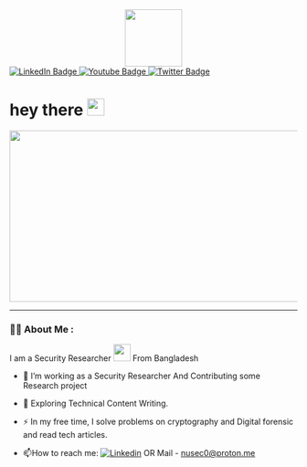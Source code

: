 <div id="header" align="center">
  <img src="https://media2.giphy.com/media/3kPDmoWdBpQPNhCnUG/giphy.gif?cid=6c09b9522c434f6ba1f6299425ddca03c2ee1c9decac57d2&rid=giphy.gif" width="100"/>
</div>

<div id="badges">
  <a href="https://www.linkedin.com/in/rafiqnur">
    <img src="https://img.shields.io/badge/LinkedIn-blue?style=for-the-badge&logo=linkedin&logoColor=white" alt="LinkedIn Badge"/>
  </a>
  <a href="https://youtube.com/@nusec">
    <img src="https://img.shields.io/badge/YouTube-red?style=for-the-badge&logo=youtube&logoColor=white" alt="Youtube Badge"/>
  </a>
  <a href="https://twitter.com/0xnusec?t=QItPegep1Wx7qC1JY95v4A&s=09">
    <img src="https://img.shields.io/badge/Twitter-blue?style=for-the-badge&logo=twitter&logoColor=white" alt="Twitter Badge"/>
  </a>
</div>
<img src="https://komarev.com/ghpvc/?username=rafiqnur007&style=flat-square&color=blue" alt=""/>

<h1>
  hey there
  <img src="https://media.giphy.com/media/hvRJCLFzcasrR4ia7z/giphy.gif" width="30px"/>
</h1>

<div align="center">
  <img src="https://media0.giphy.com/media/p4NLw3I4U0idi/giphy.webp?cid=6c09b9526b0900eb794fd0064c18090dc21482a19972c54d&rid=giphy" width="600" height="300"/>
</div>

---

### :woman_technologist: About Me :

I am a Security Researcher <img src="https://media.giphy.com/media/WUlplcMpOCEmTGBtBW/giphy.gif" width="30"> From Bangladesh 

- :telescope: I’m working as a Security Researcher And Contributing some Research project 

- :seedling: Exploring Technical Content Writing.

- :zap: In my free time, I solve problems on cryptography and Digital  forensic  and read tech articles.

- :mailbox:How to reach me: [![Linkedin](<img src="https://img.shields.io/badge/LinkedIn-blue?style=for-the-badge&logo=linkedin&logoColor=white>)](https://www.linkedin.com/in/rafiqnur)
OR Mail - nusec0@proton.me
 







